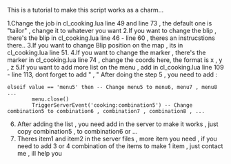 This is a tutorial to make this script works as a charm...


1.Change the job in cl_cooking.lua line 49 and line 73 , the default one is "tailor" , change it to whatever you want 
2.If you want to change the blip , there's the blip in cl_cooking.lua line 46 - line 60 , theres an instrucstions there.. 
3.If you want to change Blip position on the map , its in cl_cooking.lua line 51.
4.If you want to change the marker , there's the marker in cl_cooking.lua line 74 , change the coords here, the format is x , y , z 
5.If you want to add more list on the menu , add in cl_cooking.lua line 109 - line 113, dont forget to add " , " 
After doing the step 5 , you need to add : 

	elseif value == 'menu5' then -- Change menu5 to menu6, menu7 , menu8 ... 
            menu.close()
            TriggerServerEvent('cooking:combination5') -- Change combination5 to combination6 , combination7 , combination8 , ... 
6. After adding the list , you need add in the server to make it works , just copy combination5 , to combination6 or ... 
7. Theres item1 and item2 in the server files , more item you need , if you need to add 3 or 4 combination of the items to make 1 item , just contact me , ill help you
			
			